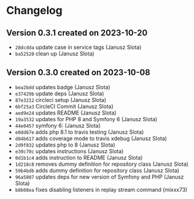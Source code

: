 # Changelog

## Version 0.3.1 created on 2023-10-20

* `28dcdda` update case in service tags (Janusz Slota)
* `ba52520` clean up (Janusz Slota)

## Version 0.3.0 created on 2023-10-08

* `bea2bdd` updates badge (Janusz Slota)
* `e37429b` update deps (Janusz Slota)
* `87e3212` circleci setup (Janusz Slota)
* `6bf25a3` CircleCI Commit (Janusz Slota)
* `aed9e24` updates README (Janusz Slota)
* `19a3532` updates for PHP 8 and Symfony 6 (Janusz Slota)
* `44e0457` symfony 6: (Janusz Slota)
* `e0dd67e` adds php 8.1 to travis testing (Janusz Slota)
* `d84b617` adds coverage mode to travis xdebug (Janusz Slota)
* `2d9f832` updates php to 8 (Janusz Slota)
* `e39c70c` updates instructions (Janusz Slota)
* `0d1b1c4` adds instruction to README (Janusz Slota)
* `1d218c8` removes dummy definition for repository class (Janusz Slota)
* `59b4bdb` adds dummy definition for repository class (Janusz Slota)
* `96a5807` updates deps for new version of Symfony and PHP (Janusz Slota)
* `b8b08ea` fixes disabling listeners in replay stream command (mixxx73)

